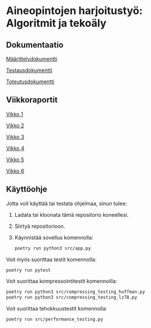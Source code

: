 # Aineopintojen harjoitustyö: Algoritmit ja tekoäly

## Dokumentaatio
[Määrittelydokumentti](./docs/projektin_maarittely.md)

[Testausdokumentti](./docs/projektin_testausdokumentti.md)

[Toteutusdokumentti](./docs/projektin_toteutusdokumentti.md)


## Viikkoraportit
[Vikko 1](./docs/viikko1raportti.md)

[Vikko 2](./docs/viikko2raportti.md)

[Vikko 3](./docs/viikko3raportti.md)

[Vikko 4](./docs/viikko4raportti.md)

[Vikko 5](./docs/viikko5raportti.md)

[Vikko 6](./docs/viikko6raportti.md)



## Käyttöohje

Jotta voit käyttää tai testata ohjelmaa, sinun tulee:
1. Ladata tai kloonata tämä repositorio koneellesi.
2. Siirtyä repositorioon.
3. Käynnistää sovellus komennolla:

   ```bash
   poetry run python3 src/app.py
   ```

Voit myös suorittaa testit komennolla:

   ```bash
   poetry run pytest
   ```

Voit suorittaa kompressointitestit komennoilla:

   ```bash
   poetry run python3 src/compressing_testing_huffman.py
   poetry run python3 src/compressing_testing_lz78.py
   ```

Voit suorittaa tehokkuustestit komennolla:

   ```bash
   poetry run src/performance_testing.py
   ```
